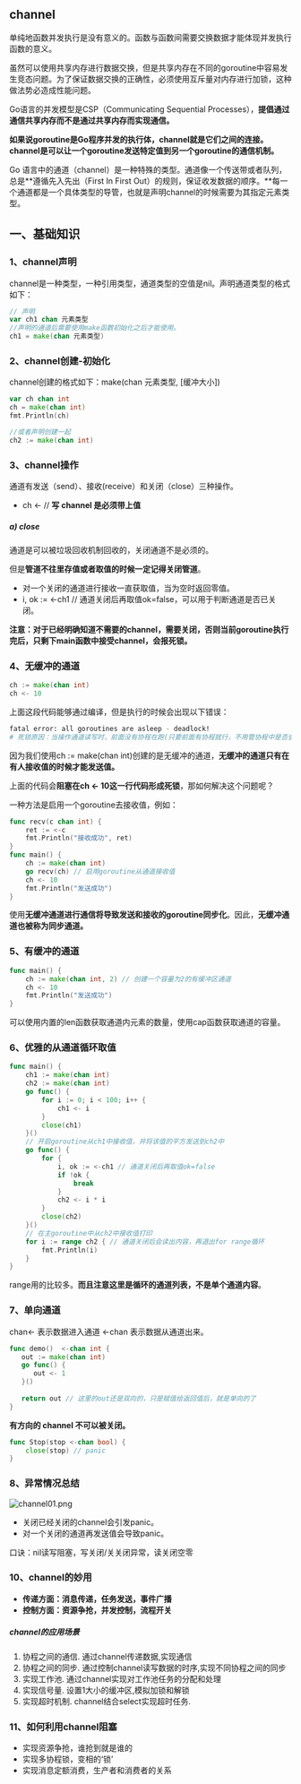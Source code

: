 ## channel
单纯地函数并发执行是没有意义的。函数与函数间需要交换数据才能体现并发执行函数的意义。

虽然可以使用共享内存进行数据交换，但是共享内存在不同的goroutine中容易发生竞态问题。为了保证数据交换的正确性，必须使用互斥量对内存进行加锁，这种做法势必造成性能问题。

Go语言的并发模型是CSP（Communicating Sequential Processes），**提倡通过通信共享内存而不是通过共享内存而实现通信。**

**如果说goroutine是Go程序并发的执行体，channel就是它们之间的连接。channel是可以让一个goroutine发送特定值到另一个goroutine的通信机制。**

Go 语言中的通道（channel）是一种特殊的类型。通道像一个传送带或者队列，总是**遵循先入先出（First In First Out）的规则，保证收发数据的顺序。**每一个通道都是一个具体类型的导管，也就是声明channel的时候需要为其指定元素类型。

## 一、基础知识

### 1、channel声明

channel是一种类型，一种引用类型，通道类型的空值是nil。声明通道类型的格式如下：
```go
// 声明
var ch1 chan 元素类型
//声明的通道后需要使用make函数初始化之后才能使用。
ch1 = make(chan 元素类型)
```

### 2、channel创建-初始化

channel创建的格式如下：make(chan 元素类型, [缓冲大小])
```go 
var ch chan int
ch = make(chan int)
fmt.Println(ch)

//或者声明创建一起
ch2 := make(chan int)
```
### 3、channel操作
通道有发送（send）、接收(receive）和关闭（close）三种操作。

* ch <-  // **写 channel 是必须带上值**

##### a) close
通道是可以被垃圾回收机制回收的，关闭通道不是必须的。

但是**管道不往里存值或者取值的时候一定记得关闭管道**。

*   对一个关闭的通道进行接收一直获取值，当为空时返回零值。
*   i, ok := <-ch1 // 通道关闭后再取值ok=false，可以用于判断通道是否已关闭。

**注意：对于已经明确知道不需要的channel，需要关闭，否则当前goroutine执行完后，只剩下main函数中接受channel，会报死锁。**

### 4、无缓冲的通道
```go
ch := make(chan int)
ch <- 10
```
上面这段代码能够通过编译，但是执行的时候会出现以下错误：
```sh
fatal error: all goroutines are asleep - deadlock!
# 死锁原因：当操作通道读写时，前面没有协程在跑(只要前面有协程就行，不用管协程中是否会处理当前的通道).
```

因为我们使用ch := make(chan int)创建的是无缓冲的通道，**无缓冲的通道只有在有人接收值的时候才能发送值。**

上面的代码会**阻塞在ch <- 10这一行代码形成死锁**，那如何解决这个问题呢？

一种方法是启用一个goroutine去接收值，例如：
```go
func recv(c chan int) {
    ret := <-c
    fmt.Println("接收成功", ret)
}
func main() {
    ch := make(chan int)
    go recv(ch) // 启用goroutine从通道接收值
    ch <- 10
    fmt.Println("发送成功")
}
```

使用**无缓冲通道进行通信将导致发送和接收的goroutine同步化**。因此，**无缓冲通道也被称为同步通道。**

### 5、有缓冲的通道

```go
func main() {
    ch := make(chan int, 2) // 创建一个容量为2的有缓冲区通道
    ch <- 10
    fmt.Println("发送成功")
}
```
可以使用内置的len函数获取通道内元素的数量，使用cap函数获取通道的容量。

### 6、优雅的从通道循环取值
```go
func main() {
    ch1 := make(chan int)
    ch2 := make(chan int)
    go func() {
        for i := 0; i < 100; i++ {
            ch1 <- i
        }
        close(ch1)
    }()
    // 开启goroutine从ch1中接收值，并将该值的平方发送到ch2中
    go func() {
        for {
            i, ok := <-ch1 // 通道关闭后再取值ok=false
            if !ok {
                break
            }
            ch2 <- i * i
        }
        close(ch2)
    }()
    // 在主goroutine中从ch2中接收值打印
    for i := range ch2 { // 通道关闭后会读出内容，再退出for range循环
        fmt.Println(i)
    }
}
```
range用的比较多。**而且注意这里是循环的通道列表，不是单个通道内容**。

### 7、单向通道

chan<- 表示数据进入通道    <-chan 表示数据从通道出来。

```go
func demo()  <-chan int {
   out := make(chan int)
   go func() {
      out <- 1
   }()
   
   return out // 这里的out还是双向的，只是赋值给返回值后，就是单向的了
}
```

**有方向的 channel 不可以被关闭。**

```go
func Stop(stop <-chan bool) {
	close(stop) // panic
}
```

### 8、异常情况总结

 ![channel01.png](https://pic.imgdb.cn/item/622d3d555baa1a80ab00ec67.png)

* 关闭已经关闭的channel会引发panic。
* 对一个关闭的通道再发送值会导致panic。

口诀：nil读写阻塞，写关闭/关关闭异常，读关闭空零

### 10、channel的妙用

- **传递方面：消息传递，任务发送，事件广播**
- **控制方面：资源争抢，并发控制，流程开关**

##### channel的应用场景

1. 协程之间的通信. 通过channel传递数据,实现通信
2. 协程之间的同步. 通过控制channel读写数据的时序,实现不同协程之间的同步
3. 实现工作池. 通过channel实现对工作池任务的分配和处理
4. 实现信号量. 设置1大小的缓冲区,模拟加锁和解锁
5. 实现超时机制. channel结合select实现超时任务.

### 11、如何利用channel阻塞

- 实现资源争抢，谁抢到就是谁的
- 实现多协程锁，变相的‘锁’
- 实现消息定额消费，生产者和消费者的关系

